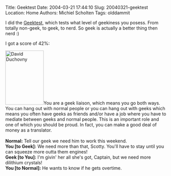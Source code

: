 Title: Geektest
Date: 2004-03-21 17:44:10
Slug: 20040321-geektest
Location: Home
Authors: Michiel Scholten
Tags: olddammit

<p>I did the <a href="http://www.thudfactor.com/geekquiz.php">Geektest</a>, which tests what level of geekiness you posess. From totally non-geek, to geek, to nerd. So geek is actually a better thing then nerd :)</p>

<p>I got a score of 42%:</p>

<p><img src="images/content/boy_25x50.jpg" height="170" width="120" alt="David Duchovny" title="David Duchovny"/>You are a geek liaison, which means you go both ways. You can hang out with normal people or you can hang out with geeks which means you often have geeks as friends and/or have a job where you have to mediate between geeks and normal people. This is an important role and one of which you should be proud. In fact, you can make a good deal of money as a translator.<br />
<br />
<b>Normal:</b> Tell our geek we need him to work this weekend.<br />
<b>You [to Geek]:</b> We need more than that, Scotty. You'll have to stay until you can squeeze more outta them engines!<br />
<b>Geek [to You]:</b> I'm givin' her all she's got, Captain, but we need more dilithium crystals!<br />
<b>You [to Normal]:</b> He wants to know if he gets overtime.<br />
</p>